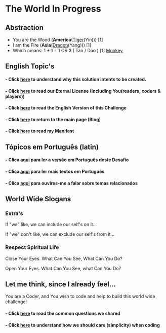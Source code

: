 # The World In Progress

## Abstraction 

- You are the Wood (<b>America</b>([Tiger](./letters/Tiger_America.md)(Yin))) [1] 
- I am the Fire (<b>Asia</b>([Dragon](./letters/Dragon_Asia.md)(Yang))) [1]
- Which means: 1 + 1 = 1 OR 3 ( Tao / Dao ) [1] [Monkey](WorldWide)

## English Topic's

#### - Click [here](./dao/README.md) to understand why this solution intents to be created. 

#### - Click [here](./letters/Eternal_License.md) to read our Eternal License (Including You(readers, coders & players))

#### - Click [here](./EN_EN/README.md) to read the English Version of this Challenge

#### - Click [here](https://wiki.odicforcesounds.com/static/src/b.html) to return to the main page (Blog)

#### - Click [here](./MANIFEST.md) to read my Manifest

## Tópicos em Português (latin)

#### - Clica [aqui](./dm/README.md) para ler a versão em Português deste Desafio

#### - Clica [aqui](./tm/README.md) para ler mais textos em Português

#### - Clica [aqui](https://www.youtube.com/channel/UCKxb1p0OzXuiAQBkiY0dCGg) para ouvires-me a falar sobre temas relacionados

## World Wide Slogans

### Extra's

If "we" like, we can include our self's on it...

If "we" don't like, we can exclude our self's from it...

### Respect Spiritual Life

Close Your Eyes. What Can You See, What Can You Do?

Open Your Eyes. What Can You See, what Can You Do?

## Let me think, since I already feel...

You are a Coder, and You wish to code and help to build this world wide challenge!

#### - Click [here](./plan/Questions.md) to read the common questions we shared

#### - Click [here](./plan/psudoCode.md) to understand how we should care (simplicity) when coding

